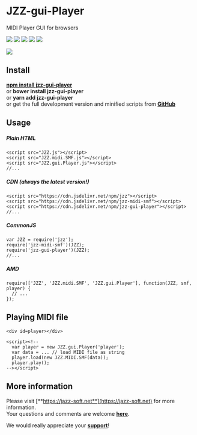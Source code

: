 # JZZ-gui-Player

MIDI Player GUI for browsers

![](http://jazz-soft.github.io/img/firefox.jpg)
![](http://jazz-soft.github.io/img/chrome.jpg)
![](http://jazz-soft.github.io/img/opera.jpg)
![](http://jazz-soft.github.io/img/safari.jpg)
![](http://jazz-soft.github.io/img/msie.jpg)

![](https://jazz-soft.github.io/img/jzzguiplayer.png)

## Install

[**npm install jzz-gui-player**](https://www.npmjs.com/package/jzz-gui-player)  
or **bower install jzz-gui-player**  
or **yarn add jzz-gui-player**  
or get the full development version and minified scripts from [**GitHub**](https://github.com/jazz-soft/JZZ-gui-Player)

## Usage

##### Plain HTML

    <script src="JZZ.js"></script>
    <script src="JZZ.midi.SMF.js"></script>
    <script src="JZZ.gui.Player.js"></script>
    //...

##### CDN (always the latest version!)

    <script src="https://cdn.jsdelivr.net/npm/jzz"></script>
    <script src="https://cdn.jsdelivr.net/npm/jzz-midi-smf"></script>
    <script src="https://cdn.jsdelivr.net/npm/jzz-gui-player"></script>
    //...

##### CommonJS

    var JZZ = require('jzz');
    require('jzz-midi-smf')(JZZ);
    require('jzz-gui-player')(JZZ);
    //...

##### AMD

    require(['JZZ', 'JZZ.midi.SMF', 'JZZ.gui.Player'], function(JZZ, smf, player) {
      // ...
    });

## Playing MIDI file

    <div id=player></div>

    <script><!--
      var player = new JZZ.gui.Player('player');
      var data = ... // load MIDI file as string
      player.load(new JZZ.MIDI.SMF(data));
      player.play();
    --></script>

## More information

Please visit [**https://jazz-soft.net**](https://jazz-soft.net) for more information.  
Your questions and comments are welcome [**here**](https://jazz-soft.org).

We would really appreciate your [**support**](https://jazz-soft.net/donate)!
